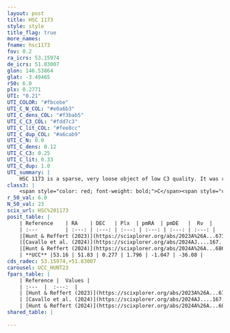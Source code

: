```yaml
---
layout: post
title: HSC 1173
style: style
title_flag: true
more_names: 
fname: hsc1173
fov: 0.2
ra_icrs: 53.15974
de_icrs: 51.83007
glon: 146.53864
glat: -3.49465
r50: 6.0
plx: 0.2771
UTI: "0.21"
UTI_COLOR: "#fbcebe"
UTI_C_N_COL: "#e0a6b3"
UTI_C_dens_COL: "#f3bab5"
UTI_C_C3_COL: "#fdd7c3"
UTI_C_lit_COL: "#fee8cc"
UTI_C_dup_COL: "#a6cab9"
UTI_C_N: 0.0
UTI_C_dens: 0.12
UTI_C_C3: 0.25
UTI_C_lit: 0.33
UTI_C_dup: 1.0
UTI_summary: |
    HSC 1173 is a sparse, very loose object of low C3 quality. It was recently reported in the literature.<br><br><span style="color: #99180f; font-weight: bold;">Warning: </span>contains less than 25 stars with <i>P>0.5</i> estimated.
class3: |
    <span style="color: red; font-weight: bold;">C</span><span style="color: red; font-weight: bold;">C</span>
r_50_val: 6.0
N_50_val: 23
scix_url: HSC%201173
posit_table: |
    | Reference    | RA    | DEC   | Plx  | pmRA  | pmDE   |  Rv  |
    | :---         | :---: | :---: | :---: | :---: | :---: | :---: |
    |[Hunt & Reffert (2023)](https://scixplorer.org/abs/2023A%26A...673A.114H) | 53.161 | 51.837 | 0.286 | 1.768 | -1.051 | -24.045 |
    |[Cavallo et al. (2024)](https://scixplorer.org/abs/2024AJ....167...12C) | 53.244 | 51.824 | 0.285 | -- | -- | -- |
    |[Hunt & Reffert (2024)](https://scixplorer.org/abs/2024A%26A...686A..42H) | 53.161 | 51.837 | 0.286 | 1.768 | -1.051 | -24.045 |
    | **UCC** |53.16 | 51.83 | 0.277 | 1.796 | -1.047 | -36.08 | 
cds_radec: 53.15974,+51.83007
carousel: UCC_HUNT23
fpars_table: |
    | Reference |  Values |
    | :---  |  :---:  |
    | [Hunt & Reffert (2023)](https://scixplorer.org/abs/2023A%26A...673A.114H) | `AV50=3.026, diffAV50=0.968, MOD50=12.554, logAge50=8.36` |
    | [Cavallo et al. (2024)](https://scixplorer.org/abs/2024AJ....167...12C) | `AV50=3.14, dMod50=13.23, logAge50=7.81, [Fe/H]50=0.72` |
    | [Hunt & Reffert (2024)](https://scixplorer.org/abs/2024A%26A...686A..42H) | `MassJ=139.360` |
shared_table: |
    
---
```

